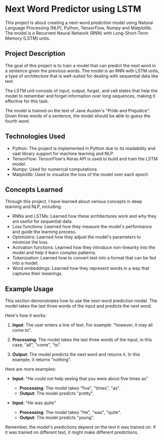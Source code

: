 # Next Word Predictor using LSTM

This project is about creating a next-word prediction model using Natural Language Processing (NLP), Python, TensorFlow, Numpy and Matplotlib. The model is a Recurrent Neural Network (RNN) with Long-Short-Term Memory (LSTM) units.

## Project Description

The goal of this project is to train a model that can predict the next word in a sentence given the previous words. The model is an RNN with LSTM units, a type of architecture that is well-suited for dealing with sequential data like text.

The LSTM unit consists of input, output, forget, and cell states that help the model to remember and forget information over long sequences, making it effective for this task.

The model is trained on the text of Jane Austen's "Pride and Prejudice". Given three words of a sentence, the model should be able to guess the fourth word.

## Technologies Used

- Python: The project is implemented in Python due to its readability and vast library support for machine learning and NLP.
- TensorFlow: TensorFlow's Keras API is used to build and train the LSTM model.
- Numpy: Used for numerical computations.
- Matplotlib: Used to visualize the loss of the model over each epoch

## Concepts Learned

Through this project, I have learned about various concepts in deep learning and NLP, including:

- RNNs and LSTMs: Learned how these architectures work and why they are useful for sequential data.
- Loss functions: Learned how they measure the model's performance and guide the learning process.
- Optimizers: Learned how they adjust the model's parameters to minimize the loss.
- Activation functions: Learned how they introduce non-linearity into the model and help it learn complex patterns.
- Tokenization: Learned how to convert text into a format that can be fed into a model.
- Word embeddings: Learned how they represent words in a way that captures their meanings.


## Example Usage

This section demonstrates how to use the next-word prediction model. The model takes the last three words of the input and predicts the next word.

Here's how it works:

1. **Input**: The user enters a line of text. For example: "however, it may all come to".

2. **Processing**: The model takes the last three words of the input, in this case, "all", "come", "to".

3. **Output**: The model predicts the next word and returns it. In this example, it returns "nothing".

Here are more examples:

- **Input**: "He could not help seeing that you were about five times as"
  - **Processing**: The model takes "five", "times", "as".
  - **Output**: The model predicts "pretty".

- **Input**: "He was quite"
  - **Processing**: The model takes "He", "was", "quite".
  - **Output**: The model predicts "young".

Remember, the model's predictions depend on the text it was trained on. If it was trained on different text, it might make different predictions.

